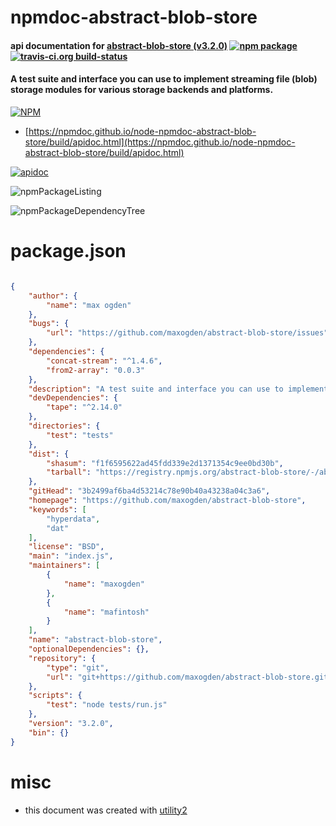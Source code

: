 # npmdoc-abstract-blob-store

#### api documentation for  [abstract-blob-store (v3.2.0)](https://github.com/maxogden/abstract-blob-store)  [![npm package](https://img.shields.io/npm/v/npmdoc-abstract-blob-store.svg?style=flat-square)](https://www.npmjs.org/package/npmdoc-abstract-blob-store) [![travis-ci.org build-status](https://api.travis-ci.org/npmdoc/node-npmdoc-abstract-blob-store.svg)](https://travis-ci.org/npmdoc/node-npmdoc-abstract-blob-store)

#### A test suite and interface you can use to implement streaming file (blob) storage modules for various storage backends and platforms.

[![NPM](https://nodei.co/npm/abstract-blob-store.png?downloads=true&downloadRank=true&stars=true)](https://www.npmjs.com/package/abstract-blob-store)

- [https://npmdoc.github.io/node-npmdoc-abstract-blob-store/build/apidoc.html](https://npmdoc.github.io/node-npmdoc-abstract-blob-store/build/apidoc.html)

[![apidoc](https://npmdoc.github.io/node-npmdoc-abstract-blob-store/build/screenCapture.buildCi.browser.%252Ftmp%252Fbuild%252Fapidoc.html.png)](https://npmdoc.github.io/node-npmdoc-abstract-blob-store/build/apidoc.html)

![npmPackageListing](https://npmdoc.github.io/node-npmdoc-abstract-blob-store/build/screenCapture.npmPackageListing.svg)

![npmPackageDependencyTree](https://npmdoc.github.io/node-npmdoc-abstract-blob-store/build/screenCapture.npmPackageDependencyTree.svg)



# package.json

```json

{
    "author": {
        "name": "max ogden"
    },
    "bugs": {
        "url": "https://github.com/maxogden/abstract-blob-store/issues"
    },
    "dependencies": {
        "concat-stream": "^1.4.6",
        "from2-array": "0.0.3"
    },
    "description": "A test suite and interface you can use to implement streaming file (blob) storage modules for various storage backends and platforms.",
    "devDependencies": {
        "tape": "^2.14.0"
    },
    "directories": {
        "test": "tests"
    },
    "dist": {
        "shasum": "f1f6595622ad45fdd339e2d1371354c9ee0bd30b",
        "tarball": "https://registry.npmjs.org/abstract-blob-store/-/abstract-blob-store-3.2.0.tgz"
    },
    "gitHead": "3b2499af6ba4d53214c78e90b40a43238a04c3a6",
    "homepage": "https://github.com/maxogden/abstract-blob-store",
    "keywords": [
        "hyperdata",
        "dat"
    ],
    "license": "BSD",
    "main": "index.js",
    "maintainers": [
        {
            "name": "maxogden"
        },
        {
            "name": "mafintosh"
        }
    ],
    "name": "abstract-blob-store",
    "optionalDependencies": {},
    "repository": {
        "type": "git",
        "url": "git+https://github.com/maxogden/abstract-blob-store.git"
    },
    "scripts": {
        "test": "node tests/run.js"
    },
    "version": "3.2.0",
    "bin": {}
}
```



# misc
- this document was created with [utility2](https://github.com/kaizhu256/node-utility2)

